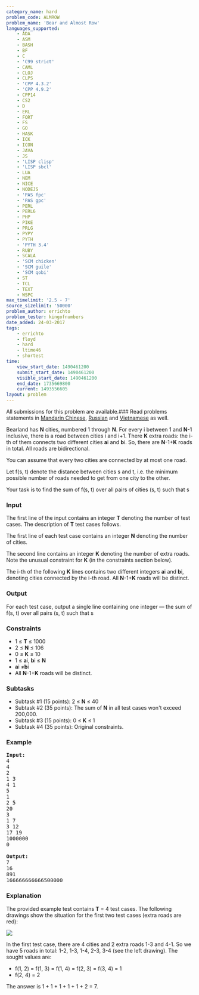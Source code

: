 ```yaml
---
category_name: hard
problem_code: ALMROW
problem_name: 'Bear and Almost Row'
languages_supported:
    - ADA
    - ASM
    - BASH
    - BF
    - C
    - 'C99 strict'
    - CAML
    - CLOJ
    - CLPS
    - 'CPP 4.3.2'
    - 'CPP 4.9.2'
    - CPP14
    - CS2
    - D
    - ERL
    - FORT
    - FS
    - GO
    - HASK
    - ICK
    - ICON
    - JAVA
    - JS
    - 'LISP clisp'
    - 'LISP sbcl'
    - LUA
    - NEM
    - NICE
    - NODEJS
    - 'PAS fpc'
    - 'PAS gpc'
    - PERL
    - PERL6
    - PHP
    - PIKE
    - PRLG
    - PYPY
    - PYTH
    - 'PYTH 3.4'
    - RUBY
    - SCALA
    - 'SCM chicken'
    - 'SCM guile'
    - 'SCM qobi'
    - ST
    - TCL
    - TEXT
    - WSPC
max_timelimit: '2.5 - 7'
source_sizelimit: '50000'
problem_author: errichto
problem_tester: kingofnumbers
date_added: 24-03-2017
tags:
    - errichto
    - floyd
    - hard
    - ltime46
    - shortest
time:
    view_start_date: 1490461200
    submit_start_date: 1490461200
    visible_start_date: 1490461200
    end_date: 1735669800
    current: 1493556605
layout: problem
---
```

All submissions for this problem are available.###  Read problems statements in [Mandarin Chinese](http://www.codechef.com/download/translated/LTIME46/mandarin/ALMROW.pdf), [Russian](http://www.codechef.com/download/translated/LTIME46/russian/ALMROW.pdf) and [Vietnamese](http://www.codechef.com/download/translated/LTIME46/vietnamese/ALMROW.pdf) as well.

Bearland has **N** cities, numbered 1 through **N**. For every i between 1 and **N**-1 inclusive, there is a road between cities i and i+1. There **K** extra roads: the i-th of them connects two different cities **a**i and **b**i. So, there are **N**-1+**K** roads in total. All roads are bidirectional.

You can assume that every two cities are connected by at most one road.

Let f(s, t) denote the distance between cities s and t, i.e. the minimum possible number of roads needed to get from one city to the other.

Your task is to find the sum of f(s, t) over all pairs of cities (s, t) such that s

### Input

The first line of the input contains an integer **T** denoting the number of test cases. The description of **T** test cases follows.

The first line of each test case contains an integer **N** denoting the number of cities.

The second line contains an integer **K** denoting the number of extra roads. Note the unusual constraint for **K** (in the constraints section below).

The i-th of the following **K** lines contains two different integers **a**i and **b**i, denoting cities connected by the i-th road. All **N**-1+**K** roads will be distinct.

### Output

For each test case, output a single line containing one integer — the sum of f(s, t) over all pairs (s, t) such that s

### Constraints

- 1 ≤ **T** ≤ 1000
- 2 ≤ **N** ≤ 106
- 0 ≤ **K** ≤ 10
- 1 ≤ **a**i, **b**i ≤ **N**
- **a**i ≠**b**i
- All **N**-1+**K** roads will be distinct.

### Subtasks

- Subtask #1 (15 points): 2 ≤ **N** ≤ 40
- Subtask #2 (35 points): The sum of **N** in all test cases won't exceed 200,000.
- Subtask #3 (15 points): 0 ≤ **K** ≤ 1
- Subtask #4 (35 points): Original constraints.

### Example

<pre><b>Input:</b>
4
4
2
1 3
4 1
5
1
2 5
20
3
1 7
3 12
17 19
1000000
0

<b>Output:</b>
7
16
891
166666666666500000
</pre>
### Explanation

The provided example test contains **T** = 4 test cases. The following drawings show the situation for the first two test cases (extra roads are red):

![](https://codechef_shared.s3.amazonaws.com/uploads/2017/03/LTIME46/ALMROW.png)

In the first test case, there are 4 cities and 2 extra roads 1-3 and 4-1. So we have 5 roads in total: 1-2, 1-3, 1-4, 2-3, 3-4 (see the left drawing). The sought values are:

- f(1, 2) = f(1, 3) = f(1, 4) = f(2, 3) = f(3, 4) = 1
- f(2, 4) = 2

The answer is 1 + 1 + 1 + 1 + 1 + 2 = 7.
